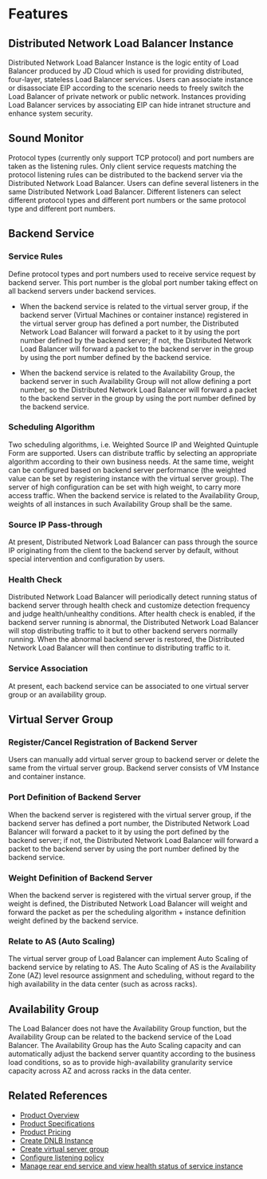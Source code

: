 # Features
## Distributed Network Load Balancer Instance
Distributed Network Load Balancer Instance is the logic entity of Load Balancer produced by JD Cloud which is used for providing distributed, four-layer, stateless Load Balancer services. Users can associate instance or disassociate EIP according to the scenario needs to freely switch the Load Balancer of private network or public network. Instances providing Load Balancer services by associating EIP can hide intranet structure and enhance system security.
## Sound Monitor
Protocol types (currently only support TCP protocol) and port numbers are taken as the listening rules. Only client service requests matching the protocol listening rules can be distributed to the backend server via the Distributed Network Load Balancer. Users can define several listeners in the same Distributed Network Load Balancer. Different listeners can select different protocol types and different port numbers or the same protocol type and different port numbers.
## Backend Service
### Service Rules
Define protocol types and port numbers used to receive service request by backend server. This port number is the global port number taking effect on all backend servers under backend services.

* When the backend service is related to the virtual server group, if the backend server (Virtual Machines or container instance) registered in the virtual server group has defined a port number, the Distributed Network Load Balancer will forward a packet to it by using the port number defined by the backend server; if not, the Distributed Network Load Balancer will forward a packet to the backend server in the group by using the port number defined by the backend service.

* When the backend service is related to the Availability Group, the backend server in such Availability Group will not allow defining a port number, so the Distributed Network Load Balancer will forward a packet to the backend server in the group by using the port number defined by the backend service.

### Scheduling Algorithm
Two scheduling algorithms, i.e. Weighted Source IP and Weighted Quintuple Form are supported. Users can distribute traffic by selecting an appropriate algorithm according to their own business needs. At the same time, weight can be configured based on backend server performance (the weighted value can be set by registering instance with the virtual server group). The server of high configuration can be set with high weight, to carry more access traffic. When the backend service is related to the Availability Group, weights of all instances in such Availability Group shall be the same.
### Source IP Pass-through
At present, Distributed Network Load Balancer can pass through the source IP originating from the client to the backend server by default, without special intervention and configuration by users.
### Health Check
Distributed Network Load Balancer will periodically detect running status of backend server through health check and customize detection frequency and judge health/unhealthy conditions. After health check is enabled, if the backend server running is abnormal, the Distributed Network Load Balancer will stop distributing traffic to it but to other backend servers normally running. When the abnormal backend server is restored, the Distributed Network Load Balancer will then continue to distributing traffic to it.
### Service Association
At present, each backend service can be associated to one virtual server group or an availability group.
## Virtual Server Group
### Register/Cancel Registration of Backend Server
Users can manually add virtual server group to backend server or delete the same from the virtual server group. Backend server consists of VM Instance and container instance.
### Port Definition of Backend Server
When the backend server is registered with the virtual server group, if the backend server has defined a port number, the Distributed Network Load Balancer will forward a packet to it by using the port defined by the backend server; if not, the Distributed Network Load Balancer will forward a packet to the backend server by using the port number defined by the backend service.
### Weight Definition of Backend Server
When the backend server is registered with the virtual server group, if the weight is defined, the Distributed Network Load Balancer will weight and forward the packet as per the scheduling algorithm + instance definition weight defined by the backend service.
### Relate to AS (Auto Scaling)
The virtual server group of Load Balancer can implement Auto Scaling of backend service by relating to AS. The Auto Scaling of AS is the Availability Zone (AZ) level resource assignment and scheduling, without regard to the high availability in the data center (such as across racks).
## Availability Group
The Load Balancer does not have the Availability Group function, but the Availability Group can be related to the backend service of the Load Balancer. The Availability Group has the Auto Scaling capacity and can automatically adjust the backend server quantity according to the business load conditions, so as to provide high-availability granularity service capacity across AZ and across racks in the data center.
## Related References

- [Product Overview](../Introduction/Product-Overview.md)
- [Product Specifications](../Introduction/Specifications.md)
- [Product Pricing](../Pricing/Billing-Overview.md)
- [Create DNLB Instance](../Getting-Started/Create-Instance.md)
- [Create virtual server group](../Operation-Guide/TargetGroup-Management.md)
- [Configure listening policy](../Operation-Guide/Listener-Management.md)
- [Manage rear end service and view health status of service instance](../Operation-Guide/Backend-Management.md)

